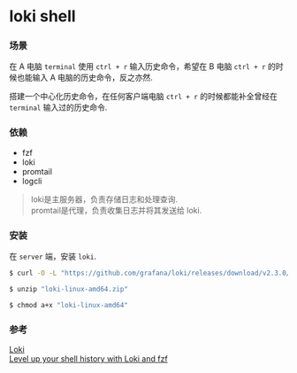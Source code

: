loki shell
===========

### 场景

在 A 电脑 `terminal` 使用 `ctrl + r` 输入历史命令，希望在 B 电脑 `ctrl + r` 的时候也能输入 A 电脑的历史命令，反之亦然.

搭建一个中心化历史命令，在任何客户端电脑 `ctrl + r` 的时候都能补全曾经在 `terminal` 输入过的历史命令.


### 依赖

- fzf
- loki
- promtail
- logcli

> loki是主服务器，负责存储日志和处理查询.  
> promtail是代理，负责收集日志并将其发送给 loki.


### 安装

在 `server` 端，安装 `loki`.

```bash
$ curl -O -L "https://github.com/grafana/loki/releases/download/v2.3.0/loki-linux-amd64.zip"

$ unzip "loki-linux-amd64.zip"

$ chmod a+x "loki-linux-amd64"
```




### 参考

[Loki](https://grafana.com/docs/loki/latest/installation/)  
[Level up your shell history with Loki and fzf](https://opensource.com/article/20/10/shell-history-loki-fzf)
